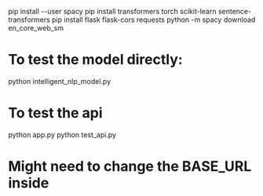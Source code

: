 pip install --user spacy
pip install transformers torch scikit-learn sentence-transformers
pip install flask flask-cors requests
python -m spacy download en_core_web_sm

# To test the model directly:
python intelligent_nlp_model.py

# To test the api
python app.py
python test_api.py
# Might need to change the BASE_URL inside